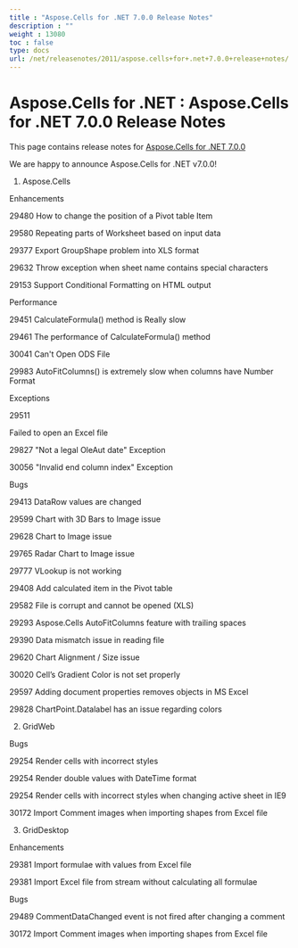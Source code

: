 ```yaml
---
title : "Aspose.Cells for .NET 7.0.0 Release Notes" 
description : "" 
weight : 13080 
toc : false
type: docs
url: /net/releasenotes/2011/aspose.cells+for+.net+7.0.0+release+notes/
---
```


# Aspose.Cells for .NET : Aspose.Cells for .NET 7.0.0 Release Notes


This page contains release notes for [Aspose.Cells for .NET 7.0.0](http://www.aspose.com/downloads/cells/net/new-releases/aspose.cells-for-.net-7.0.0/)

We are happy to announce Aspose.Cells for .NET v7.0.0!

1) Aspose.Cells

Enhancements

29480 How to change the position of a Pivot table Item

29580 Repeating parts of Worksheet based on input data

29377 Export GroupShape problem into XLS format

29632 Throw exception when sheet name contains special characters

29153 Support Conditional Formatting on HTML output

Performance

29451 CalculateFormula() method is Really slow

29461 The performance of CalculateFormula() method

30041 Can't Open ODS File

29983 AutoFitColumns() is extremely slow when columns have Number Format

Exceptions

29511

Failed to open an Excel file

29827 "Not a legal OleAut date" Exception

30056 "Invalid end column index" Exception

Bugs

29413 DataRow values are changed

29599 Chart with 3D Bars to Image issue

29628 Chart to Image issue

29765 Radar Chart to Image issue

29777 VLookup is not working

29408 Add calculated item in the Pivot table

29582 File is corrupt and cannot be opened (XLS)

29293 Aspose.Cells AutoFitColumns feature with trailing spaces

29390 Data mismatch issue in reading file

29620 Chart Alignment / Size issue

30020 Cell’s Gradient Color is not set properly

29597 Adding document properties removes objects in MS Excel

29828 ChartPoint.Datalabel has an issue regarding colors

2) GridWeb

Bugs

29254 Render cells with incorrect styles

29254 Render double values with DateTime format

29254 Render cells with incorrect styles when changing active sheet in IE9

30172 Import Comment images when importing shapes from Excel file

3) GridDesktop

Enhancements

29381 Import formulae with values from Excel file

29381 Import Excel file from stream without calculating all formulae

Bugs

29489 CommentDataChanged event is not fired after changing a comment

30172 Import Comment images when importing shapes from Excel file

